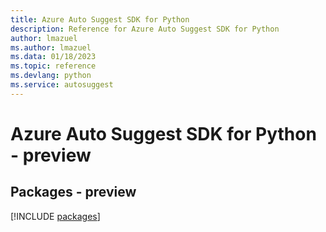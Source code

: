 ```yaml
---
title: Azure Auto Suggest SDK for Python
description: Reference for Azure Auto Suggest SDK for Python
author: lmazuel
ms.author: lmazuel
ms.data: 01/18/2023
ms.topic: reference
ms.devlang: python
ms.service: autosuggest
---
```

# Azure Auto Suggest SDK for Python - preview
## Packages - preview
[!INCLUDE [packages](auto-suggest-index.md)]